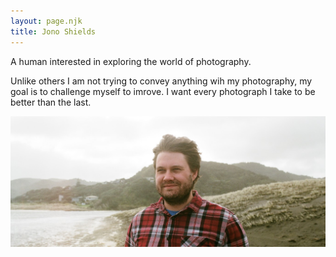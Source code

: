 ```yaml
---
layout: page.njk
title: Jono Shields
---
```



A human interested in exploring the world of photography.

Unlike others I am not trying to convey anything wih my photography, my goal is to challenge myself to imrove. I want every photograph I take to be better than the last.

<img class="bottom wide" src="/assets/images/jono.jpg"/>
